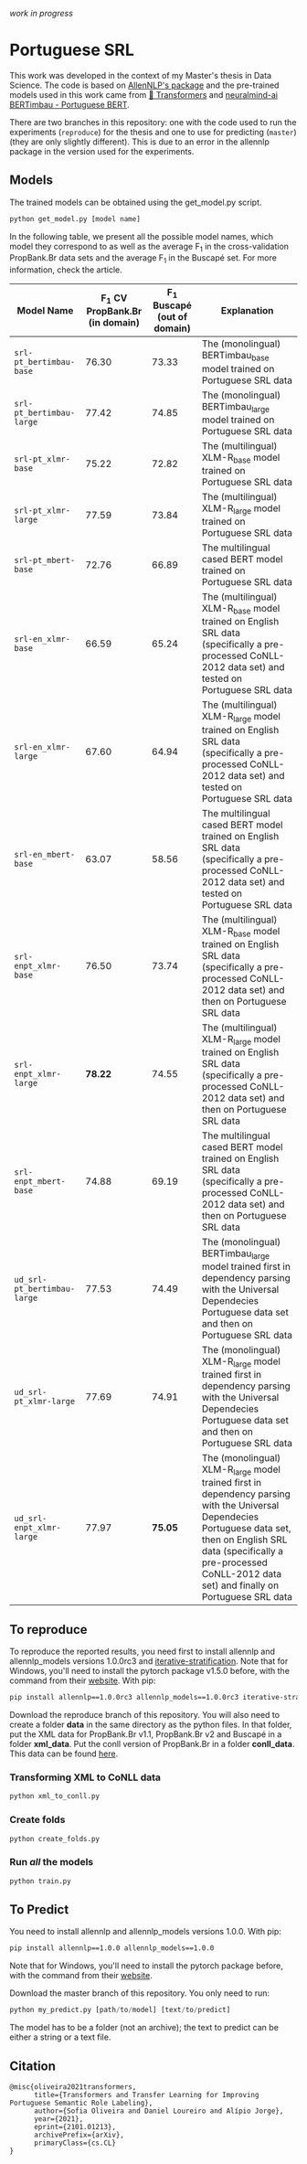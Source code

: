 *work in progress*

# Portuguese SRL


This work was developed in the context of my Master's thesis in Data Science.
The code is based on [AllenNLP's package](https://github.com/allenai/allennlp) and the pre-trained models used in this work came from [🤗 Transformers](https://github.com/huggingface/transformers) and [neuralmind-ai BERTimbau - Portuguese BERT](https://github.com/neuralmind-ai/portuguese-bert).

There are two branches in this repository: one with the code used to run the experiments (`reproduce`) for the thesis and one to use for predicting (`master`) (they are only slightly different). This is due to an error in the allennlp package in the version used for the experiments.

## Models

The trained models can be obtained using the get_model.py script.

```python
python get_model.py [model name]
```

In the following table, we present all the possible model names, which model they correspond to as well as the average F<sub>1</sub> in the cross-validation <span>PropBank.Br</span> data sets and the average F<sub>1</sub> in the Buscapé set. For more information, check the article.

| Model Name | F<sub>1</sub> CV PropBank.Br (in domain) | F<sub>1</sub> Buscapé (out of domain) | Explanation |
| --------------- | ------ | ----- | ------- |
| `srl-pt_bertimbau-base` | 76.30 | 73.33 | The (monolingual) BERTimbau<sub>base</sub> model trained on Portuguese SRL data |
| `srl-pt_bertimbau-large` | 77.42 | 74.85 | The (monolingual) BERTimbau<sub>large</sub> model trained on Portuguese SRL data |
| `srl-pt_xlmr-base` | 75.22 | 72.82 | The (multilingual) XLM-R<sub>base</sub> model trained on Portuguese SRL data |
| `srl-pt_xlmr-large` | 77.59 | 73.84 | The (multilingual) XLM-R<sub>large</sub> model trained on Portuguese SRL data |
| `srl-pt_mbert-base` | 72.76 | 66.89 | The multilingual cased BERT model trained on Portuguese SRL data |
| `srl-en_xlmr-base` | 66.59 | 65.24 | The (multilingual) XLM-R<sub>base</sub> model trained on English SRL data (specifically a pre-processed CoNLL-2012 data set) and tested on Portuguese SRL data |
| `srl-en_xlmr-large` | 67.60 | 64.94 | The (multilingual) XLM-R<sub>large</sub> model trained on English SRL data (specifically a pre-processed CoNLL-2012 data set) and tested on Portuguese SRL data |
| `srl-en_mbert-base` | 63.07 | 58.56 | The multilingual cased BERT model trained on English SRL data (specifically a pre-processed CoNLL-2012 data set) and tested on Portuguese SRL data |
| `srl-enpt_xlmr-base` | 76.50 | 73.74 | The (multilingual) XLM-R<sub>base</sub> model trained on English SRL data (specifically a pre-processed CoNLL-2012 data set) and then on Portuguese SRL data |
| `srl-enpt_xlmr-large` | **78.22** | 74.55 | The (multilingual) XLM-R<sub>large</sub> model trained on English SRL data (specifically a pre-processed CoNLL-2012 data set) and then on Portuguese SRL data |
| `srl-enpt_mbert-base` | 74.88 | 69.19 | The multilingual cased BERT model trained on English SRL data (specifically a pre-processed CoNLL-2012 data set) and then on Portuguese SRL data |
| `ud_srl-pt_bertimbau-large` | 77.53 | 74.49 | The (monolingual) BERTimbau<sub>large</sub> model trained first in dependency parsing with the Universal Dependecies Portuguese data set and then on Portuguese SRL data |
| `ud_srl-pt_xlmr-large` | 77.69 | 74.91 | The (monolingual) XLM-R<sub>large</sub> model trained first in dependency parsing with the Universal Dependecies Portuguese data set and then on Portuguese SRL data |
| `ud_srl-enpt_xlmr-large` | 77.97 | **75.05** | The (monolingual) XLM-R<sub>large</sub> model trained first in dependency parsing with the Universal Dependecies Portuguese data set, then on English SRL data (specifically a pre-processed CoNLL-2012 data set) and finally on Portuguese SRL data |

## To reproduce

To reproduce the reported results, you need first to install allennlp and allennlp_models versions 1.0.0rc3 and [iterative-stratification](https://github.com/trent-b/iterative-stratification). Note that for Windows, you'll need to install the pytorch package v1.5.0 before, with the command from their [website](https://pytorch.org). With pip:

```bash
pip install allennlp==1.0.0rc3 allennlp_models==1.0.0rc3 iterative-stratification
```


Download the reproduce branch of this repository. You will also need to create a folder **data** in the same directory as the python files. In that folder, put the XML data for PropBank.Br v1.1, PropBank.Br v2 and Buscapé in a folder **xml_data**. Put the conll version of PropBank.Br in a folder **conll_data**. This data can be found [here](http://www.nilc.icmc.usp.br/portlex/index.php/en/downloads).

### Transforming XML to CoNLL data

``` python
python xml_to_conll.py
```

### Create folds

```python
python create_folds.py
```

### Run *all* the models

```python
python train.py
```

## To Predict

You need to install allennlp and allennlp_models versions 1.0.0. With pip:

```bash
pip install allennlp==1.0.0 allennlp_models==1.0.0 
```

Note that for Windows, you'll need to install the pytorch package before, with the command from their [website](https://pytorch.org).

Download the master branch of this repository. You only need to run:

```python
python my_predict.py [path/to/model] [text/to/predict]
```

The model has to be a folder (not an archive); the text to predict can be either a string or a text file.

## Citation

```
@misc{oliveira2021transformers,
      title={Transformers and Transfer Learning for Improving Portuguese Semantic Role Labeling}, 
      author={Sofia Oliveira and Daniel Loureiro and Alípio Jorge},
      year={2021},
      eprint={2101.01213},
      archivePrefix={arXiv},
      primaryClass={cs.CL}
}
```
